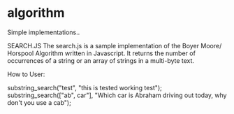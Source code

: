 # algorithm
Simple implementations.. 

SEARCH.JS 
The search.js is a sample implementation of the Boyer Moore/ Horspool Algorithm written in Javascript. It returns the number of occurrences of a string or an array of strings in a multi-byte text.

How to User: 

substring_search("test", "this is tested working test");
substring_search(["ab", car"], "Which car is Abraham driving out today, why don't you use a cab"); 



